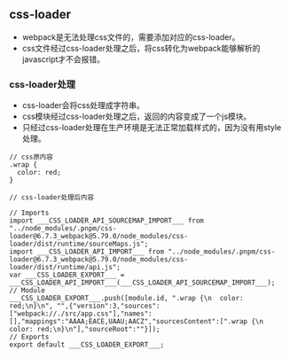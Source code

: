 ## css-loader
- webpack是无法处理css文件的，需要添加对应的css-loader。
- css文件经过css-loader处理之后，将css转化为webpack能够解析的javascript才不会报错。
### css-loader处理
- css-loader会将css处理成字符串。
- css模块经过css-loader处理之后，返回的内容变成了一个js模块。
- 只经过css-loader处理在生产环境是无法正常加载样式的，因为没有用style处理。
```
// css原内容
.wrap {
  color: red;
}

// css-loader处理后内容

// Imports
import ___CSS_LOADER_API_SOURCEMAP_IMPORT___ from "../node_modules/.pnpm/css-loader@6.7.3_webpack@5.79.0/node_modules/css-loader/dist/runtime/sourceMaps.js";
import ___CSS_LOADER_API_IMPORT___ from "../node_modules/.pnpm/css-loader@6.7.3_webpack@5.79.0/node_modules/css-loader/dist/runtime/api.js";
var ___CSS_LOADER_EXPORT___ = ___CSS_LOADER_API_IMPORT___(___CSS_LOADER_API_SOURCEMAP_IMPORT___);
// Module
___CSS_LOADER_EXPORT___.push([module.id, ".wrap {\n  color: red;\n}\n", "",{"version":3,"sources":["webpack://./src/app.css"],"names":[],"mappings":"AAAA;EACE,UAAU;AACZ","sourcesContent":[".wrap {\n  color: red;\n}\n"],"sourceRoot":""}]);
// Exports
export default ___CSS_LOADER_EXPORT___;
```
